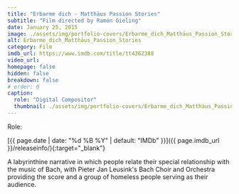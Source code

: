 ```yaml
---
title: "Erbarme dich - Matthäus Passion Stories"
subtitle: "Film directed by Ramón Gieling"
date: January 25, 2015
image: ./assets/img/portfolio-covers/Erbarme_dich_Matthäus_Passion_Stories_tt4362388.webp
alt: Erbarme_dich_Matthäus_Passion_Stories
category: Film
imdb_url: https://www.imdb.com/title/tt4362388
video_url: 
homepage: false
hidden: false
breakdown: false
# order: 0
caption:
  role: "Digital Compositor"
  thumbnail: ./assets/img/portfolio-covers/Erbarme_dich_Matthäus_Passion_Stories_tt4362388.webp
---
```

Role: <span style="color:white">{{ page.caption.role | default: "N/A" }}</span>

[{{ page.date | date: "%d %B %Y" | default: "IMDb" }}]({{ page.imdb_url }}/releaseinfo/){:target="_blank"}

A labyrinthine narrative in which people relate their special relationship with the music of Bach, with Pieter Jan Leusink's Bach Choir and Orchestra providing the score and a group of homeless people serving as their audience.

